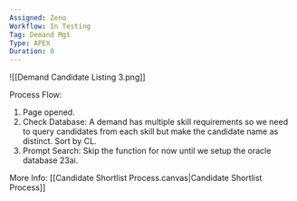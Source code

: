 ```yaml
---
Assigned: Zeno
Workflow: In Testing
Tag: Demand Mgt
Type: APEX
Duration: 0
---
```


![[Demand Candidate Listing 3.png]]

Process Flow:
1. Page opened.
2. Check Database: A demand has multiple skill requirements so we need to query candidates from each skill but make the candidate name as distinct. Sort by CL.
3. Prompt Search: Skip the function for now until we setup the oracle database 23ai.

More Info:
[[Candidate Shortlist Process.canvas|Candidate Shortlist Process]]
